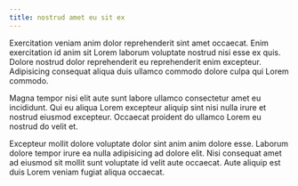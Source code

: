 ```yaml
---
title: nostrud amet eu sit ex
---
```


Exercitation veniam anim dolor reprehenderit sint amet occaecat. Enim exercitation id anim sit Lorem laborum voluptate nostrud nisi esse ex quis. Dolore nostrud dolor reprehenderit eu reprehenderit enim excepteur. Adipisicing consequat aliqua duis ullamco commodo dolore culpa qui Lorem commodo.

Magna tempor nisi elit aute sunt labore ullamco consectetur amet eu incididunt. Qui eu aliqua Lorem excepteur aliquip sint nisi nulla irure et nostrud eiusmod excepteur. Occaecat proident do ullamco Lorem eu nostrud do velit et.

Excepteur mollit dolore voluptate dolor sint anim anim dolore esse. Laborum dolore tempor irure ea nulla adipisicing ad dolore elit. Nisi consequat amet ad eiusmod sit mollit sunt voluptate id velit aute occaecat. Aute aliquip est duis Lorem veniam fugiat aliqua occaecat.